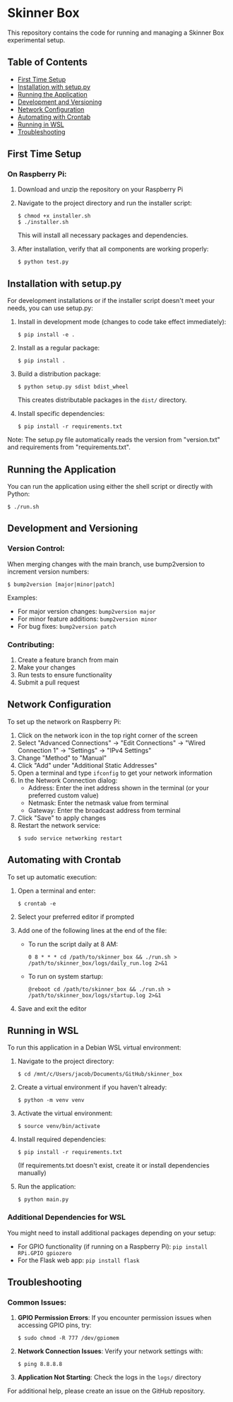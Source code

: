 # Skinner Box

This repository contains the code for running and managing a Skinner Box experimental setup.

## Table of Contents

- [First Time Setup](#first-time-setup)
- [Installation with setup.py](#installation-with-setuppy)
- [Running the Application](#running-the-application)
- [Development and Versioning](#development-and-versioning)
- [Network Configuration](#network-configuration)
- [Automating with Crontab](#automating-with-crontab)
- [Running in WSL](#running-in-wsl)
- [Troubleshooting](#troubleshooting)

## First Time Setup

### On Raspberry Pi:

1. Download and unzip the repository on your Raspberry Pi
2. Navigate to the project directory and run the installer script:
   ```
   $ chmod +x installer.sh
   $ ./installer.sh
   ```
   This will install all necessary packages and dependencies.

3. After installation, verify that all components are working properly:
   ```
   $ python test.py
   ```

## Installation with setup.py

For development installations or if the installer script doesn't meet your needs, you can use setup.py:

1. Install in development mode (changes to code take effect immediately):
   ```
   $ pip install -e .
   ```

2. Install as a regular package:
   ```
   $ pip install .
   ```

3. Build a distribution package:
   ```
   $ python setup.py sdist bdist_wheel
   ```
   This creates distributable packages in the `dist/` directory.

4. Install specific dependencies:
   ```
   $ pip install -r requirements.txt
   ```

Note: The setup.py file automatically reads the version from "version.txt" and requirements from "requirements.txt".

## Running the Application

You can run the application using either the shell script or directly with Python:

```
$ ./run.sh
```

## Development and Versioning

### Version Control:

When merging changes with the main branch, use bump2version to increment version numbers:

```
$ bump2version [major|minor|patch]
```

Examples:
- For major version changes: `bump2version major`
- For minor feature additions: `bump2version minor`
- For bug fixes: `bump2version patch`

### Contributing:

1. Create a feature branch from main
2. Make your changes
3. Run tests to ensure functionality
4. Submit a pull request

## Network Configuration

To set up the network on Raspberry Pi:

1. Click on the network icon in the top right corner of the screen
2. Select "Advanced Connections" → "Edit Connections" → "Wired Connection 1" → "Settings" → "IPv4 Settings"
3. Change "Method" to "Manual"
4. Click "Add" under "Additional Static Addresses"
5. Open a terminal and type `ifconfig` to get your network information
6. In the Network Connection dialog:
   - Address: Enter the inet address shown in the terminal (or your preferred custom value)
   - Netmask: Enter the netmask value from terminal
   - Gateway: Enter the broadcast address from terminal
7. Click "Save" to apply changes
8. Restart the network service:
   ```
   $ sudo service networking restart
   ```

## Automating with Crontab

To set up automatic execution:

1. Open a terminal and enter:
   ```
   $ crontab -e
   ```

2. Select your preferred editor if prompted

3. Add one of the following lines at the end of the file:
   
   - To run the script daily at 8 AM:
     ```
     0 8 * * * cd /path/to/skinner_box && ./run.sh > /path/to/skinner_box/logs/daily_run.log 2>&1
     ```

   - To run on system startup:
     ```
     @reboot cd /path/to/skinner_box && ./run.sh > /path/to/skinner_box/logs/startup.log 2>&1
     ```

4. Save and exit the editor

## Running in WSL

To run this application in a Debian WSL virtual environment:

1. Navigate to the project directory:
   ```
   $ cd /mnt/c/Users/jacob/Documents/GitHub/skinner_box
   ```

2. Create a virtual environment if you haven't already:
   ```
   $ python -m venv venv
   ```

3. Activate the virtual environment:
   ```
   $ source venv/bin/activate
   ```

4. Install required dependencies:
   ```
   $ pip install -r requirements.txt
   ```
   (If requirements.txt doesn't exist, create it or install dependencies manually)

5. Run the application:
   ```
   $ python main.py
   ```

### Additional Dependencies for WSL

You might need to install additional packages depending on your setup:
- For GPIO functionality (if running on a Raspberry Pi): `pip install RPi.GPIO gpiozero`
- For the Flask web app: `pip install flask`

## Troubleshooting

### Common Issues:

1. **GPIO Permission Errors**: If you encounter permission issues when accessing GPIO pins, try:
   ```
   $ sudo chmod -R 777 /dev/gpiomem
   ```

2. **Network Connection Issues**: Verify your network settings with:
   ```
   $ ping 8.8.8.8
   ```

3. **Application Not Starting**: Check the logs in the `logs/` directory

For additional help, please create an issue on the GitHub repository.

